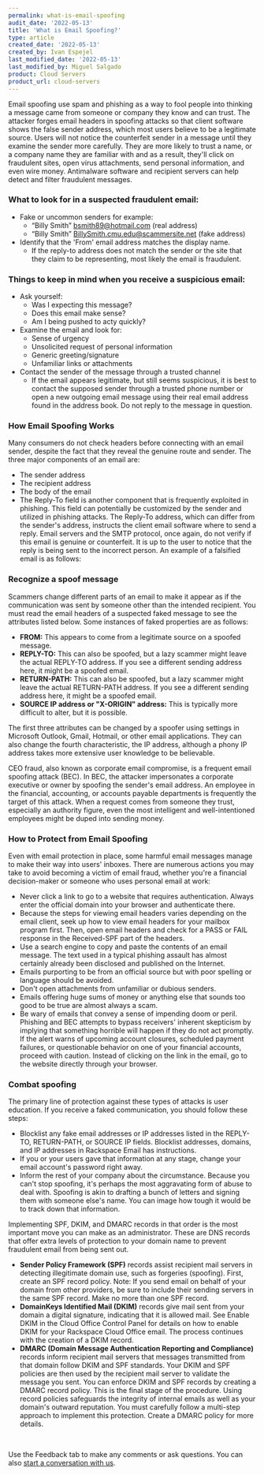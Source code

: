 ```yaml
---
permalink: what-is-email-spoofing
audit_date: '2022-05-13'
title: 'What is Email Spoofing?'
type: article
created_date: '2022-05-13'
created_by: Ivan Espejel
last_modified_date: '2022-05-13'
last_modified_by: Miguel Salgado
product: Cloud Servers
product_url: cloud-servers
---
```


Email spoofing use spam and phishing as a way to fool people into thinking a message came from someone or company they know and can trust. The attacker forges email headers in spoofing attacks so that client software shows the false sender address, which most users believe to be a legitimate source. Users will not notice the counterfeit sender in a message until they examine the sender more carefully. They are more likely to trust a name, or a company name they are familiar with and as a result, they'll click on fraudulent sites, open virus attachments, send personal information, and even wire money. Antimalware software and recipient servers can help detect and filter fraudulent messages.

### What to look for in a suspected fraudulent email: 
- Fake or uncommon senders for example: 
    - “Billy Smith” bsmith89@hotmail.com (real address) 
    - “Billy Smith” BillySmith.cmu.edu@scammersite.net (fake address)
- Identify that the 'From' email address matches the display name.
    - If the reply-to address does not match the sender or the site that they claim to be representing, most likely the email is fraudulent.
### Things to keep in mind when you receive a suspicious email: 
- Ask yourself: 
    - Was I expecting this message?
    - Does this email make sense?
    - Am I being pushed to acty quickly?  
- Examine the email and look for: 
    - Sense of urgency
    - Unsolicited request of personal information
    - Generic greeting/signature
    - Unfamiliar links or attachments  
- Contact the sender of the message through a trusted channel 
    - If the email appears legitimate, but still seems suspicious, it is best to contact the supposed sender through a trusted phone number or open a new outgoing email message using their real email address found in the address book. Do not reply to the message in question.

### How Email Spoofing Works
Many consumers do not check headers before connecting with an email sender, despite the fact that they reveal the genuine route and sender.
The three major components of an email are:
- The sender address
- The recipient address
- The body of the email
- The Reply-To field is another component that is frequently exploited in phishing. This field can potentially be customized by the sender and utilized in phishing attacks. The Reply-To address, which can differ from the sender's address, instructs the client email software where to send a reply. Email servers and the SMTP protocol, once again, do not verify if this email is genuine or counterfeit. It is up to the user to notice that the reply is being sent to the incorrect person.
An example of a falsified email is as follows:

### Recognize a spoof message
Scammers change different parts of an email to make it appear as if the communication was sent by someone other than the intended recipient. You must read the email headers of a suspected faked message to see the attributes listed below. Some instances of faked properties are as follows:

- **FROM:** This appears to come from a legitimate source on a spoofed message.
- **REPLY-TO:** This can also be spoofed, but a lazy scammer might leave the actual REPLY-TO address. If you see a different sending address here, it might be a spoofed email.
- **RETURN-PATH:** This can also be spoofed, but a lazy scammer might leave the actual RETURN-PATH address. If you see a different sending address here, it might be a spoofed email.
- **SOURCE IP address or "X-ORIGIN" address:** This is typically more difficult to alter, but it is possible.

The first three attributes can be changed by a spoofer using settings in Microsoft Outlook, Gmail, Hotmail, or other email applications. They can also change the fourth characteristic, the IP address, although a phony IP address takes more extensive user knowledge to be believable.

CEO fraud, also known as corporate email compromise, is a frequent email spoofing attack (BEC). In BEC, the attacker impersonates a corporate executive or owner by spoofing the sender's email address. An employee in the financial, accounting, or accounts payable departments is frequently the target of this attack.
When a request comes from someone they trust, especially an authority figure, even the most intelligent and well-intentioned employees might be duped into sending money.

### How to Protect from Email Spoofing
Even with email protection in place, some harmful email messages manage to make their way into users' inboxes. There are numerous actions you may take to avoid becoming a victim of email fraud, whether you're a financial decision-maker or someone who uses personal email at work:
- Never click a link to go to a website that requires authentication. Always enter the official domain into your browser and authenticate there.
- Because the steps for viewing email headers varies depending on the email client, seek up how to view email headers for your mailbox program first. Then, open email headers and check for a PASS or FAIL response in the Received-SPF part of the headers.
- Use a search engine to copy and paste the contents of an email message. The text used in a typical phishing assault has almost certainly already been disclosed and published on the Internet.
- Emails purporting to be from an official source but with poor spelling or language should be avoided.
- Don't open attachments from unfamiliar or dubious senders.
- Emails offering huge sums of money or anything else that sounds too good to be true are almost always a scam.
- Be wary of emails that convey a sense of impending doom or peril. Phishing and BEC attempts to bypass receivers' inherent skepticism by implying that something horrible will happen if they do not act promptly. If the alert warns of upcoming account closures, scheduled payment failures, or questionable behavior on one of your financial accounts, proceed with caution. Instead of clicking on the link in the email, go to the website directly through your browser.

### Combat spoofing
The primary line of protection against these types of attacks is user education. If you receive a faked communication, you should follow these steps:
- Blocklist any fake email addresses or IP addresses listed in the REPLY-TO, RETURN-PATH, or SOURCE IP fields. Blocklist addresses, domains, and IP addresses in Rackspace Email has instructions.
- If you or your users gave that information at any stage, change your email account's password right away.
- Inform the rest of your company about the circumstance.
Because you can't stop spoofing, it's perhaps the most aggravating form of abuse to deal with. Spoofing is akin to drafting a bunch of letters and signing them with someone else's name. You can image how tough it would be to track down that information.

Implementing SPF, DKIM, and DMARC records in that order is the most important move you can make as an administrator. These are DNS records that offer extra levels of protection to your domain name to prevent fraudulent email from being sent out.
- **Sender Policy Framework (SPF)** records assist recipient mail servers in detecting illegitimate domain use, such as forgeries (spoofing). First, create an SPF record policy.
Note: If you send email on behalf of your domain from other providers, be sure to include their sending servers in the same SPF record. Make no more than one SPF record.
- **DomainKeys Identified Mail (DKIM)** records give mail sent from your domain a digital signature, indicating that it is allowed mail. See Enable DKIM in the Cloud Office Control Panel for details on how to enable DKIM for your Rackspace Cloud Office email. The process continues with the creation of a DKIM record.
- **DMARC (Domain Message Authentication Reporting and Compliance)** records inform recipient mail servers that messages transmitted from that domain follow DKIM and SPF standards. Your DKIM and SPF policies are then used by the recipient mail server to validate the message you sent. You can enforce DKIM and SPF records by creating a DMARC record policy. This is the final stage of the procedure.
Using record policies safeguards the integrity of internal emails as well as your domain's outward reputation. You must carefully follow a multi-step approach to implement this protection. Create a DMARC policy for more details.
<br>

Use the Feedback tab to make any comments or ask questions. You can also [start a conversation with us](https://www.rackspace.com/contact).
